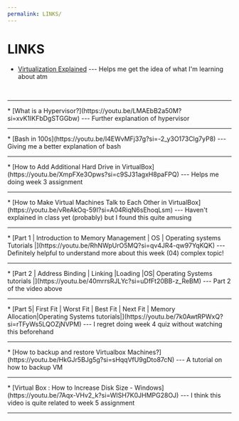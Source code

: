 ```yaml
---
permalink: LINKS/
---
```


# LINKS

* [Virtualization Explained](https://youtu.be/FZR0rG3HKIk?si=1RBrx39nDASMvcfN) --- Helps me get the idea of what I'm learning about atm
<br>
<hr>
* [What is a Hypervisor?](https://youtu.be/LMAEbB2a50M?si=xvK1IKFbDgSTGGbw) --- Further explanation of hypervisor
<br>
<hr>
* [Bash in 100s](https://youtu.be/I4EWvMFj37g?si=-2_y3O173Clg7yP8) --- Giving me a better explanation of bash
<br>
<hr>
* [How to Add Additional Hard Drive in VirtualBox](https://youtu.be/XmpFXe3Opws?si=c9SJ31agxH8paFPQ) --- Helps me doing week 3 assignment
<br>
<hr>
* [How to Make Virtual Machines Talk to Each Other in VirtualBox](https://youtu.be/vReAkOq-59I?si=A04RiqN6sEhoqLsm) --- Haven't explained in class yet (probably) but I found this quite amusing
<br>
<hr>
* [Part 1 | Introduction to Memory Management | OS | Operating systems Tutorials |](https://youtu.be/RhNWpUrO5MQ?si=qv4JR4-qw97YqKQK) --- Definitely helpful to understand more about this week (04) complex topic!
<br>
<hr>
* [Part 2 | Address Binding | Linking |Loading |OS| Operating Systems tutorials |](https://youtu.be/40mrrsRJLYc?si=uDfFt20BB-z_ReBM) --- Part 2 of the video above
<br>
<hr>
* [Part 5| First Fit | Worst Fit | Best Fit | Next Fit | Memory Allocation|Operating Systems tutorials|](https://youtu.be/7k0AwtRPWxQ?si=rTFyWs5LQOZjNVPM) --- I regret doing week 4 quiz without watching this beforehand
<br>
<hr>
* [How to backup and restore Virtualbox Machines?](https://youtu.be/HkGJr5BJg5g?si=sHqqVfU9gDto87cN) --- A tutorial on how to backup VM
<br>
<hr>
* [Virtual Box : How to Increase Disk Size - Windows](https://youtu.be/7Aqx-VHv2_k?si=WISH7K0JHMPG28OJ) --- I think this video is quite related to week 5 assignment
<br>
<hr>
